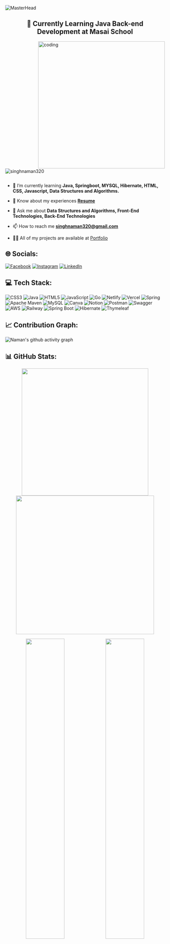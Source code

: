 <!--
**singhnaman320/singhnaman320** is a ✨ _special_ ✨ repository because its `README.md` (this file) appears on your GitHub profile.

Here are some ideas to get you started:

- 🔭 I’m currently working on ...
- 🌱 I’m currently learning ...
- 👯 I’m looking to collaborate on ...
- 🤔 I’m looking for help with ...
- 💬 Ask me about ...
- 📫 How to reach me: ...
- 😄 Pronouns: ...
- ⚡ Fun fact: ...
-->

<!-- <img src="https://readme-typing-svg.demolab.com?font=Fira+Code&size=32&duration=2800&pause=2000&color=A9FEF7&center=true&vCenter=true&width=940&lines=Hey%2C+I'm+Naman+and+Welcome+to+my+Profile" align="middle" alt="Hey, I'm Wesam and Welcome to my Profile👋 animated typed out" width="100%"/> -->


![MasterHead](https://thumbs.dreamstime.com/b/future-technology-concept-person-using-laptop-computer-future-technology-concept-person-using-laptop-249332126.jpg)

<!-- <h1 align="center">Hi 👋, I'm Naman Kumar Singh</h1> -->
<!-- <p>Aspiring Full Stack Web Developer who is analytical and meticulous. able to create full-stack online apps utilizing Java, Spring Boot, MySQL, and Hibernate on the backend and HTML, CSS, and JavaScript on the front end. Individuals who enjoy working in teams and are skilled at executing initiatives with a defined goal. I'm really interested in working as a software developer to enhance the user experience.</p> -->
<h2 align="center">🌱 Currently Learning Java Back-end Development at Masai School</h2>

<img align= "right" alt="coding" width= "400" src= "https://cdn.filestackcontent.com/efbSR18hT5uRKuo0zoMA">

<p align="left"> <img src="https://komarev.com/ghpvc/?username=singhnaman320&label=Profile%20views&color=0e75b6&style=flat" alt="singhnaman320" /> </p>

<p align="left"> <a href="https://twitter.com/" target="blank"><img src="https://img.shields.io/twitter/follow/?logo=twitter&style=for-the-badge" alt="" /></a> </p>

- 🌱 I’m currently learning **Java, Springboot, MYSQL, Hibernate, HTML, CSS, Javascript, Data Structures and Algorithms.**

- 📄 Know about my experiences **[Resume](https://1drv.ms/b/s!AjVEmfDOaqo9hiFqnTQmr9w8u1rb?e=3yeSZ7)**

- 💬 Ask me about **Data Structures and Algorithms, Front-End Technologies, Back-End Technologies**

- 📫 How to reach me **singhnaman320@gmail.com**

- 👨‍💻 All of my projects are available at <a href="https://singhnaman320.github.io/" target="blank">Portfolio</a>
<!-- **[Portfolio](https://singhnaman320.github.io)** -->

## 🌐 Socials:
[![Facebook](https://img.shields.io/badge/Facebook-%231877F2.svg?logo=Facebook&logoColor=white)](https://www.facebook.com/namankumar.singh.3)
[![Instagram](https://img.shields.io/badge/Instagram-%23E4405F.svg?logo=Instagram&logoColor=white)](https://www.instagram.com/im_singhnaman/)
[![LinkedIn](https://img.shields.io/badge/LinkedIn-%230077B5.svg?logo=linkedin&logoColor=white)](https://linkedin.com/in/naman-kumar-singh-38a669167) 


## 💻 Tech Stack:
![CSS3](https://img.shields.io/badge/css3-%231572B6.svg?style=for-the-badge&logo=css3&logoColor=white) 
![Java](https://img.shields.io/badge/java-%23ED8B00.svg?style=for-the-badge&logo=java&logoColor=white) 
![HTML5](https://img.shields.io/badge/html5-%23E34F26.svg?style=for-the-badge&logo=html5&logoColor=white) 
![JavaScript](https://img.shields.io/badge/javascript-%23323330.svg?style=for-the-badge&logo=javascript&logoColor=%23F7DF1E) 
![Go](https://img.shields.io/badge/go-%2300ADD8.svg?style=for-the-badge&logo=go&logoColor=white)
![Netlify](https://img.shields.io/badge/netlify-%23000000.svg?style=for-the-badge&logo=netlify&logoColor=#00C7B7) 
![Vercel](https://img.shields.io/badge/vercel-%23000000.svg?style=for-the-badge&logo=vercel&logoColor=white) 
![Spring](https://img.shields.io/badge/spring-%236DB33F.svg?style=for-the-badge&logo=spring&logoColor=white) 
![Apache Maven](https://img.shields.io/badge/Apache%20Maven-C71A36?style=for-the-badge&logo=Apache%20Maven&logoColor=white) 
![MySQL](https://img.shields.io/badge/mysql-%2300f.svg?style=for-the-badge&logo=mysql&logoColor=white) 
![Canva](https://img.shields.io/badge/Canva-%2300C4CC.svg?style=for-the-badge&logo=Canva&logoColor=white) 
![Notion](https://img.shields.io/badge/Notion-%23000000.svg?style=for-the-badge&logo=notion&logoColor=white) 
![Postman](https://img.shields.io/badge/Postman-FF6C37?style=for-the-badge&logo=postman&logoColor=white) 
![Swagger](https://img.shields.io/badge/-Swagger-%23Clojure?style=for-the-badge&logo=swagger&logoColor=white)
![AWS](https://img.shields.io/badge/AWS-%23FF9900.svg?style=for-the-badge&logo=amazon-aws&logoColor=white)
![Railway](https://img.shields.io/badge/railway-%23000000.svg?style=for-the-badge&logo=railway&logoColor=#00C7B7) 
![Spring Boot](https://img.shields.io/badge/spring%20Boot-%236DB33F.svg?style=for-the-badge&logo=spring%20Boot&logoColor=white) 
![Hibernate](https://img.shields.io/badge/Hibernate-white.svg?style=for-the-badge&logo=Hibernate&logoColor=5a6354) 
![Thymeleaf](https://img.shields.io/badge/Thymeleaf-white.svg?style=for-the-badge&logo=Thymeleaf&logoColor=005c0f) 

## 📈 Contribution Graph:
![Naman's github activity graph](https://github-readme-activity-graph.cyclic.app/graph?username=singhnaman320&bg_color=0d1117&color=fb8c00&line=ebbe0b&point=ffffff&area=true&hide_border=true)

<!-- =-=-=-=-=-=-=-=-=-=-=-=-=-=-=-=-=-=-=-=-=-=-=-=-=-=-=-=-=-=-=-=-=-=-=-=-=-=-=-=-=-=-=-=-=-=-=-=-=-=-=-=-=-=-=-=-=-==-=-=-=-=-=-=-=-=-=-=-=-=-=-=-=-=-=-=-=-==  -->

<!-- (https://github.com/singhnaman320/github-readme-activity-graph) -->
<!--red: #ff004f -->
<!-- default: 7feaf0 -->

<!-- =-=-=-=-=-=-=-=-=-=-=-=-=-=-=-=-=-=-=-=-=-=-=-=-=-=-=-=-=-=-=-=-=-=-=-=-=-=-=-=-=-=-=-=-=-=-=-=-=-=-=-=-=-=-=-=-=-==-=-=-=-=-=-=-=-=-=-=-=-=-=-=-=-=-=-=-=-==  -->

## 📊 GitHub Stats:
<p align = "center">
  <img width = 400 src="https://github-readme-stats.vercel.app/api?username=singhnaman320&theme=dark&hide_border=false&include_all_commits=false&count_private=false" />
<img width = 436 src="https://github-readme-streak-stats.herokuapp.com/?user=singhnaman320&theme=dark&hide_border=false"/>
</p>

<p align = "center">
<!-- =-=-=-=-=-=-=-=-=-=-=-=-=-=-=-=-=-=-=-=-=-=-=-=-=-=-=-=-=-=-=-=-=-=-=-=-=-=-=-=-=-=-=-=-=-=-=-=-=-=-=-=-=-=-=-=-=-==-=-=-=-=-=-=-=-=-=-=-=-=-=-=-=-=-=-=-=-==  -->
  
<!--   <img width = 340 src="https://github-readme-stats.vercel.app/api/top-langs/?username=singhnaman320&theme=dark&hide_border=false&include_all_commits=false&count_private=false&layout=compact"/> -->
  
<!-- =-=-=-=-=-=-=-=-=-=-=-=-=-=-=-=-=-=-=-=-=-=-=-=-=-=-=-=-=-=-=-=-=-=-=-=-=-=-=-=-=-=-=-=-=-=-=-=-=-=-=-=-=-=-=-=-=-==-=-=-=-=-=-=-=-=-=-=-=-=-=-=-=-=-=-=-=-==  -->
  
  <img width = 49.2% src="https://github-profile-summary-cards.vercel.app/api/cards/repos-per-language?username=singhnaman320&theme=github_dark&hide_border=true"/>
  <img width = 49.2% src="https://github-profile-summary-cards.vercel.app/api/cards/most-commit-language?username=singhnaman320&theme=github_dark&hide_border=false"/>
  
</p>

<!-- =-=-=-=-=-=-=-=-=-=-=-=-=-=-=-=-=-=-=-=-=-=-=-=-=-=-=-=-=-=-=-=-=-=-=-=-=-=-=-=-=-=-=-=-=-=-=-=-=-=-=-=-=-=-=-=-=-==-=-=-=-=-=-=-=-=-=-=-=-=-=-=-=-=-=-=-=-==  -->

<!-- OR -->

<!-- ![](https://github-readme-stats.vercel.app/api?username=singhnaman320&theme=dark&hide_border=false&include_all_commits=false&count_private=false)<br/>
![](https://github-readme-streak-stats.herokuapp.com/?user=singhnaman320&theme=dark&hide_border=false)<br/>
![](https://github-readme-stats.vercel.app/api/top-langs/?username=singhnaman320&theme=dark&hide_border=false&include_all_commits=false&count_private=false&layout=compact) -->

<!-- =-=-=-=-=-=-=-=-=-=-=-=-=-=-=-=-=-=-=-=-=-=-=-=-=-=-=-=-=-=-=-=-=-=-=-=-=-=-=-=-=-=-=-=-=-=-=-=-=-=-=-=-=-=-=-=-=-==-=-=-=-=-=-=-=-=-=-=-=-=-=-=-=-=-=-=-=-==  -->
